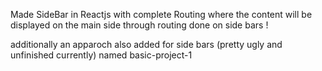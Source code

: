 Made SideBar in Reactjs with complete Routing where the content will be displayed on the main side through routing done on side bars !

additionally an apparoch also added for side bars (pretty ugly and unfinished currently) named basic-project-1
